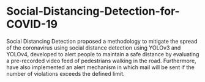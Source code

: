 # Social-Distancing-Detection-for-COVID-19
Social Distancing Detection proposed a methodology to mitigate the spread of the coronavirus using social distance detection using YOLOv3 and YOLOv4, developed to alert people to maintain a safe distance by evaluating a pre-recorded video feed of pedestrians walking in the road. Furthermore, have also implemented an alert mechanism in which mail will be sent if the number of violations exceeds the defined limit.




